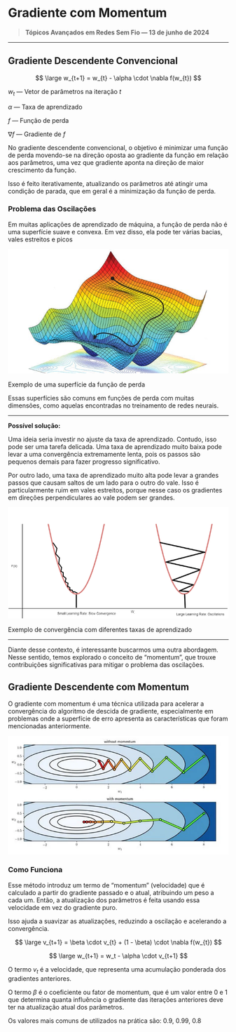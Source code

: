 # Gradiente com Momentum

> **Tópicos Avançados em Redes Sem Fio — 13 de junho de 2024**
> 

---

## Gradiente Descendente Convencional

$$
\large
w_{t+1} = w_{t} - \alpha \cdot \nabla f(w_{t})
$$

$w_t$ — Vetor de parâmetros na iteração $t$

$\alpha$ — Taxa de aprendizado

$f$ — Função de perda

$\nabla f$ — Gradiente de $f$

No gradiente descendente convencional, o objetivo é minimizar uma função de perda movendo-se na direção oposta ao gradiente da função em relação aos parâmetros, uma vez que gradiente aponta na direção de maior crescimento da função.

Isso é feito iterativamente, atualizando os parâmetros até atingir uma condição de parada, que em geral é a minimização da função de perda.

### Problema das Oscilações

Em muitas aplicações de aprendizado de máquina, a função de perda não é uma superfície suave e convexa. Em vez disso, ela pode ter várias bacias, vales estreitos e picos

![Exemplo de uma superfície da função de perda](Imagens/Untitled.png)

Exemplo de uma superfície da função de perda

Essas superfícies são comuns em funções de perda com muitas dimensões, como aquelas encontradas no treinamento de redes neurais.

---

**Possível solução:**

Uma ideia seria investir no ajuste da taxa de aprendizado. Contudo, isso pode ser uma tarefa delicada. Uma taxa de aprendizado muito baixa pode levar a uma convergência extremamente lenta, pois os passos são pequenos demais para fazer progresso significativo.

Por outro lado, uma taxa de aprendizado muito alta pode levar a grandes passos que causam saltos de um lado para o outro do vale. Isso é particularmente ruim em vales estreitos, porque nesse caso os gradientes em direções perpendiculares ao vale podem ser grandes.

![Exemplo de convergência com diferentes taxas de aprendizado](Imagens/Untitled%201.png)

Exemplo de convergência com diferentes taxas de aprendizado

---

Diante desse contexto, é interessante buscarmos uma outra abordagem. Nesse sentido, temos explorado o conceito de “momentum”, que trouxe contribuições significativas para mitigar o problema das oscilações.

## Gradiente Descendente com Momentum

O gradiente com momentum é uma técnica utilizada para acelerar a convergência do algoritmo de descida de gradiente, especialmente em problemas onde a superfície de erro apresenta as características que foram mencionadas anteriormente.

![temp.png](Imagens/temp.png)

### Como Funciona

Esse método introduz um termo de “momentum” (velocidade) que é calculado a partir do gradiente passado e o atual, atribuindo um peso a cada um. Então, a atualização dos parâmetros é feita usando essa velocidade em vez do gradiente puro.

Isso ajuda a suavizar as atualizações, reduzindo a oscilação e acelerando a convergência.

$$
\large
v_{t+1} = \beta \cdot v_{t} + (1 - \beta) \cdot \nabla f(w_{t})
$$

$$
\large
w_{t+1} = w_t - \alpha \cdot v_{t+1}
$$

O termo $v_t$ é a velocidade, que representa uma acumulação ponderada dos gradientes anteriores.

O termo $\beta$ é o coeficiente ou fator de momentum, que é um valor entre $0$  e $1$ que determina quanta influência o gradiente das iterações anteriores deve ter na atualização atual dos parâmetros.

Os valores mais comuns de utilizados na prática são: $0.9$, $0.99$, $0.8$
